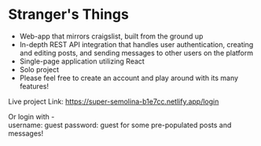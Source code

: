 # Stranger's Things

- Web-app that mirrors craigslist, built from the ground up
- In-depth REST API integration that handles user authentication, creating and editing posts, and sending messages to other users     on the platform
- Single-page application utilizing React
- Solo project
- Please feel free to create an account and play around with its many features!

Live project Link: https://super-semolina-b1e7cc.netlify.app/login

Or login with -  
username: guest 
password: guest
for some pre-populated posts and messages!
